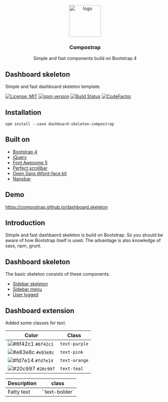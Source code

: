 <p align="center">
  <img src="https://avatars0.githubusercontent.com/u/50230834?s=400&u=3551f498f489486fb0ee563171d5fb2d43892a17&v=4" width="100" alt="logo">
</p>

<h3 align="center">Compostrap</h3>
<p align="center">Simple and fast components build on Bootstrap 4</p>

## Dashboard skeleton
Simple and fast dashboard skeleton template.

[![License: MIT](https://img.shields.io/badge/License-MIT-yellow.svg)](https://raw.githubusercontent.com/compostrap/dashboard-skeleton/master/license.md)
[![npm version](https://badge.fury.io/js/dashboard-skeleton-compostrap.svg)](https://badge.fury.io/js/dashboard-skeleton-compostrap)
[![Build Status](https://travis-ci.com/compostrap/dashboard-skeleton.svg?branch=master)](https://travis-ci.com/compostrap/dashboard-skeleton)
[![CodeFactor](https://www.codefactor.io/repository/github/compostrap/dashboard-skeleton/badge)](https://www.codefactor.io/repository/github/compostrap/dashboard-skeleton)

## Installation
```
npm install --save dashboard-skeleton-compostrap
```

## Built on
- [Bootstrap 4](https://getbootstrap.com)
- [jQuery](https://jquery.com)
- [Font Awesome 5](https://fontawesome.com)
- [Perfect scrollbar](https://github.com/mdbootstrap/perfect-scrollbar)
- [Open Sans @font-face kit](https://github.com/FontFaceKit/open-sans)
- [Nanobar](https://github.com/jacoborus/nanobar)

## Demo
https://compostrap.github.io/dashboard.skeleton

## Introduction
Simple and fast dashbaord skeleton is build on Bootstrap. So you should be aware of how Bootstrap itself is used.
The advantage is also knowledge of sass, npm, grunt.

## Dashboard skeleton
The basic skeleton consists of these components.

- [Sidebar skeleton](https://github.com/compostrap/sidebar-skeleton)
- [Sidebar menu](https://github.com/compostrap/sidebar-menu-2)
- [User logged](https://github.com/compostrap/user-logged)

## Dashboard extension
Added some classes for text.

| Color                                                               | Class         |
| ------------------------------------------------------------------- | ------------- |
| ![#6f42c1](https://placehold.it/15/6f42c1/000000?text=+) `#6f42c1`  | `text-purple` |
| ![#e83e8c](https://placehold.it/15/e83e8c/000000?text=+) `#e83e8c`  | `text-pink`   |
| ![#fd7e14](https://placehold.it/15/fd7e14/000000?text=+) `#fd7e14`  | `text-orange` |
| ![#20c997](https://placehold.it/15/20c997/000000?text=+) `#20c997`  | `text-teal`   |

| Description | class          |
| ----------- | -------------- |
| Fatty text  | ``text-bolder` |

